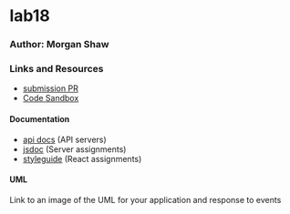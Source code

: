 # lab18

### Author: Morgan Shaw

### Links and Resources
* [submission PR](https://github.com/morgan-401-advanced-javascript/lab18/pull/1)
* [Code Sandbox](https://codesandbox.io/s/gifted-cherry-c6ghx)

#### Documentation
* [api docs](http://xyz.com) (API servers)
* [jsdoc](http://xyz.com) (Server assignments)
* [styleguide](http://xyz.com) (React assignments)

#### UML
Link to an image of the UML for your application and response to events

